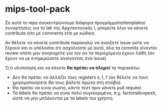 # mips-tool-pack
Σε αυτό το repo συγκεντρώνουμε διάφορα προγράμματα/templates/συναρτήσεις για το lab της Αρχιτεκτονικής I,
μπορείτε όλοι να κάνετε contribute είτε με comments είτε με κώδικα.

Αν θέλετε να κάνετε contribute παρακαλώ να ανοιξετε issue ώστε να ξέρουν και οι υπόλοιποι ότι ασχολείστε με αυτό,
όλα τα commits γίνονται review οπότε μην ανησυχείτε για τον αν τα περιεχόμενα έχουν λάθη (αν έχουν να με ενημερώσετε ανοίγοντας ένα issue).

Ό,τι υλοποίηση και να κάνετε __θα πρέπει να πληρεί__ τα παρακάτω:
- Δεν θα πρέπει να αλλάζει τους registers s, t, f
(αν θέλετε να τους χρησιμοποιήσετε θα τους βάλετε πρώτα στη στοίβα).
- Θα πρέπει να ειναι σωστό, κάντε τεστ πριν κάνετε pull request.
- Τα lebels θα πρέπει να είναι πολύ συγκεκριμένα, π.χ. factorialloopexit, ώστε να μην
μπλέκονται με τα labels του χρήστη.
